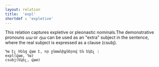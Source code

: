 ```yaml
---
layout: relation
title:  'expl'
shortdef : 'expletive'
---
```


This relation captures expletive or pleonastic nominals.The demonstrative pronouns _սա_ or _դա_ can be used as an "extra" subject in the
sentence, where the real subject is expressed as a clause (csubj). 
~~~ sdparse
Դա էլ հենց վատ է, որ ընտանիքներով են եկել :
expl(վատ, Դա)
csubj(եկել, վատ)
~~~
